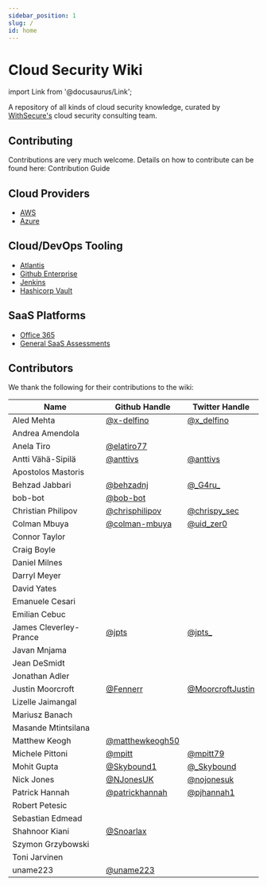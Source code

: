 ```yaml
---
sidebar_position: 1
slug: /
id: home
---
```

# Cloud Security Wiki

import Link from '@docusaurus/Link';

A repository of all kinds of cloud security knowledge, curated by [WithSecure's](https://www.withsecure.com/en/home) cloud security consulting team.

## Contributing

Contributions are very much welcome. Details on how to contribute can be found here: <Link to="contributing">Contribution Guide</Link>

## Cloud Providers

- [AWS](aws/)
- [Azure](azure/)

## Cloud/DevOps Tooling

- [Atlantis](devops-tools/atlantis.md)
- [Github Enterprise](devops-tools/github-enterprise.md)
- [Jenkins](devops-tools/jenkins.md)
- [Hashicorp Vault](devops-tools/vault.md)

## SaaS Platforms

- [Office 365](saas/o365)
- [General SaaS Assessments](saas/methodology)

## Contributors

We thank the following for their contributions to the wiki:

| Name                   | Github Handle                                        | Twitter Handle                                          |
| ---------------------- | ---------------------------------------------------- | ------------------------------------------------------- |
| Aled Mehta             | [@x-delfino](https://github.com/x-delfino)           | [@x\_delfino](https://twitter.com/x_delfino)            |
| Andrea Amendola        |                                                      |                                                         |
| Anela Tiro             | [@elatiro77](https://github.com/elatiro77)           |                                                         |
| Antti Vähä-Sipilä      | [@anttivs](https://github.com/anttivs)               | [@anttivs](https://twitter.com/anttivs)                 |
| Apostolos Mastoris     |                                                      |                                                         |
| Behzad Jabbari         | [@behzadnj](https://github.com/behzadnj)             | [@\_G4ru\_](https://twitter.com/_G4RU_)                 |
| bob-bot                | [@bob-bot](https://github.com/bob-bot)               |                                                         |
| Christian Philipov     | [@chrisphilipov](https://github.com/chrisphilipov)   | [@chrispy\_sec](https://twitter.com/chrispy_sec)        |
| Colman Mbuya           | [@colman-mbuya](https://github.com/colman-mbuya)     | [@uid\_zer0](https://twitter.com/uid_zer0)              |
| Connor Taylor          |                                                      |                                                         |
| Craig Boyle            |                                                      |                                                         |
| Daniel Milnes          |                                                      |                                                         |
| Darryl Meyer           |                                                      |                                                         |
| David Yates            |                                                      |                                                         |
| Emanuele Cesari        |                                                      |                                                         |
| Emilian Cebuc          |                                                      |                                                         |
| James Cleverley-Prance | [@jpts](https://github.com/jpts)                     | [@jpts\_](https://twitter.com/jpts_)                    |
| Javan Mnjama           |                                                      |                                                         |
| Jean DeSmidt           |                                                      |                                                         |
| Jonathan Adler         |                                                      |                                                         |
| Justin Moorcroft       | [@Fennerr]( https://github.com/Fennerr)              | [@MoorcroftJustin](https://twitter.com/MoorcroftJustin) |
| Lizelle Jaimangal      |                                                      |                                                         |
| Mariusz Banach         |                                                      |                                                         |
| Masande Mtintsilana    |                                                      |                                                         |
| Matthew Keogh          | [@matthewkeogh50](https://github.com/matthewkeogh50) |                                                         |
| Michele Pittoni        | [@mpitt](https://github.com/mpitt)                   | [@mpitt79](https://twitter.com/mpitt79)                 |
| Mohit Gupta            | [@Skybound1](https://github.com/Skybound1)           | [@\_Skybound](https://twitter.com/\_skybound)           |
| Nick Jones             | [@NJonesUK](https://github.com/NJonesUK)             | [@nojonesuk](https://twitter.com/nojonesuk)             |
| Patrick Hannah         | [@patrickhannah](https://github.com/patrickhannah)   | [@pjhannah1](https://twitter.com/pjhannah1)             |
| Robert Petesic         |                                                      |                                                         |
| Sebastian Edmead       |                                                      |                                                         |
| Shahnoor Kiani         | [@Snoarlax](https://github.com/Snoarlax)             |                                                         |
| Szymon Grzybowski      |                                                      |                                                         |
| Toni Jarvinen          |                                                      |                                                         |
| uname223               | [@uname223](https://github.com/uname223)             |                                                         |
